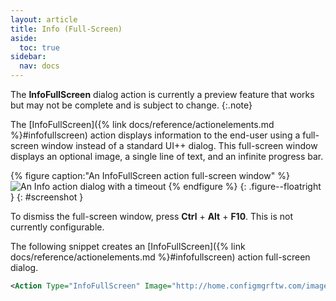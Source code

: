 ```yaml
---
layout: article
title: Info (Full-Screen)
aside:
  toc: true
sidebar:
  nav: docs
---
```


<i class="fa fa-info-circle"></i> The **InfoFullScreen** dialog action is currently a preview feature that works but may not be complete and is subject to change.
{:.note}

The [InfoFullScreen]({% link docs/reference/actionelements.md %}#infofullscreen) action displays information to the end-user using a full-screen window instead of a standard UI++ dialog. This full-screen window displays an optional image, a single line of text, and an infinite progress bar.

{% figure caption:"An InfoFullScreen action full-screen window" %}
  ![An Info action dialog with a timeout](/assets/images/screenshots/dialog-infofullscreen.png)
{% endfigure %}
{: .figure--floatright }
{: #screenshot }

To dismiss the full-screen window, press **Ctrl** + **Alt** + **F10**. This is not currently configurable.

The following snippet creates an [InfoFullScreen]({% link docs/reference/actionelements.md %}#infofullscreen) action full-screen dialog.

~~~ xml
<Action Type="InfoFullScreen" Image="http://home.configmgrftw.com/images/ElkwaterUnited-big.png">Glorious things are happening in the background.</Action>
~~~
